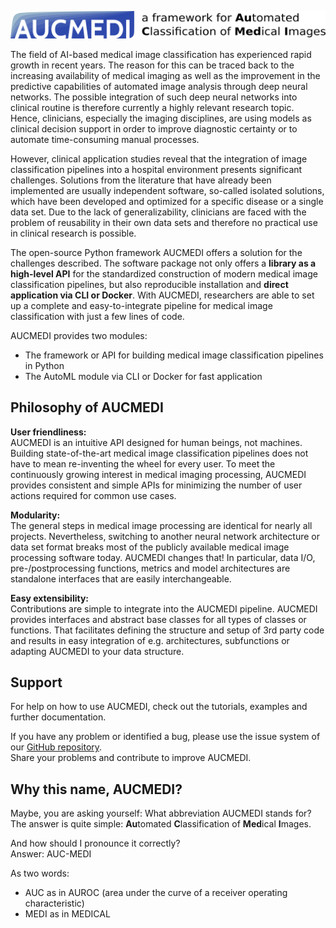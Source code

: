 ![aucmedi_logo](../images/aucmedi.logo.description.png)

The field of AI-based medical image classification has experienced rapid growth in recent years. The reason for this can be traced back to the increasing availability of medical imaging as well as the improvement in the predictive capabilities of automated image analysis through deep neural networks⁠. The possible integration of such deep neural networks into clinical routine is therefore currently a highly relevant research topic. Hence, clinicians, especially the imaging disciplines, are using models as clinical decision support in order to improve diagnostic certainty or to automate time-consuming manual processes.

However, clinical application studies reveal that the integration of image classification pipelines into a hospital environment presents significant challenges. Solutions from the literature that have already been implemented are usually independent software, so-called isolated solutions, which have been developed and optimized for a specific disease or a single data set⁠. Due to the lack of generalizability, clinicians are faced with the problem of reusability in their own data sets and therefore no practical use in clinical research is possible.

The open-source Python framework AUCMEDI offers a solution for the challenges described. The software package not only offers a **library as a high-level API** for the standardized construction of modern medical image classification pipelines, but also reproducible installation and **direct application via CLI or Docker**. With AUCMEDI, researchers are able to set up a complete and easy-to-integrate pipeline for medical image classification with just a few lines of code.

AUCMEDI provides two modules:  
- The framework or API for building medical image classification pipelines in Python  
- The AutoML module via CLI or Docker for fast application  

## Philosophy of AUCMEDI

**User friendliness:**  
AUCMEDI is an intuitive API designed for human beings, not machines. Building state-of-the-art medical image classification pipelines does not have to mean re-inventing the wheel for every user. To meet the continuously growing interest in medical imaging processing, AUCMEDI provides consistent and simple APIs for minimizing the number of user actions required for common use cases.

**Modularity:**  
The general steps in medical image processing are identical for nearly all projects. Nevertheless, switching to another neural network architecture or data set format breaks most of the publicly available medical image processing software today. AUCMEDI changes that! In particular, data I/O, pre-/postprocessing functions, metrics and model architectures are standalone interfaces that are easily interchangeable.

**Easy extensibility:**  
Contributions are simple to integrate into the AUCMEDI pipeline. AUCMEDI provides interfaces and abstract base classes for all types of classes or functions. That facilitates defining the structure and setup of 3rd party code and results in easy integration of e.g. architectures, subfunctions or adapting AUCMEDI to your data structure.

## Support

For help on how to use AUCMEDI, check out the tutorials, examples and further documentation.

If you have any problem or identified a bug, please use the issue system of our [GitHub repository](https://github.com/frankkramer-lab/aucmedi).  
Share your problems and contribute to improve AUCMEDI.

## Why this name, AUCMEDI?

Maybe, you are asking yourself: What abbreviation AUCMEDI stands for?  
The answer is quite simple: <b>Au</b>tomated <b>C</b>lassification of <b>Med</b>ical <b>I</b>mages.

And how should I pronounce it correctly?  
Answer: AUC-MEDI

As two words:  
- AUC as in AUROC (area under the curve of a receiver operating characteristic)  
- MEDI as in MEDICAL  
